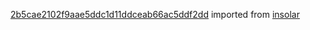[2b5cae2102f9aae5ddc1d11ddceab66ac5ddf2dd](https://github.com/insolar/insolar/commit/2b5cae2102f9aae5ddc1d11ddceab66ac5ddf2dd) imported from [insolar](https://github.com/insolar/insolar)
